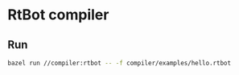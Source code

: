 # RtBot compiler

## Run

```bash
bazel run //compiler:rtbot -- -f compiler/examples/hello.rtbot
```
